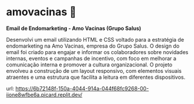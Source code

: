 ﻿# amovacinas 💜

**Email de Endomarketing - Amo Vacinas (Grupo Salus)** 

Desenvolvi um email utilizando HTML e CSS voltado para a estratégia de endomarketing na Amo Vacinas, empresa do Grupo Salus. O design do email foi criado para engajar e informar os colaboradores sobre novidades internas, eventos e campanhas de incentivo, com foco em melhorar a comunicação interna e promover a cultura organizacional. O projeto envolveu a construção de um layout responsivo, com elementos visuais atraentes e uma estrutura que facilita a leitura em diferentes dispositivos.

url: https://6b72148f-150a-4044-914a-044f68fc9268-00-iione8wfbe6a.picard.replit.dev/
